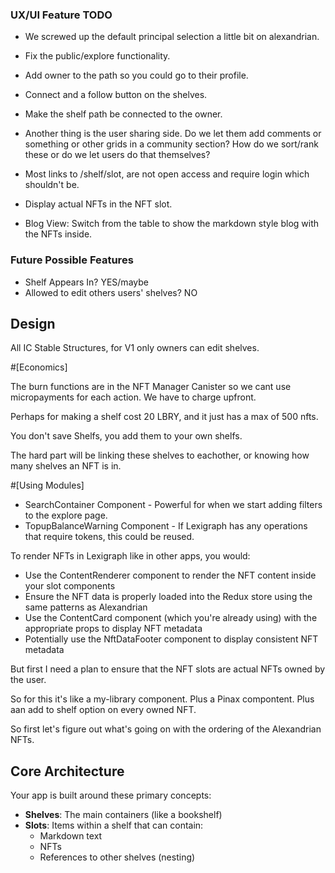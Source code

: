 ### UX/UI Feature TODO

- We screwed up the default principal selection a little bit on alexandrian.
  
- Fix the public/explore functionality.
- Add owner to the path so you could go to their profile.
- Connect and a follow button on the shelves.
- Make the shelf path be connected to the owner.
- Another thing is the user sharing side. Do we let them add comments or something or other grids in a community section? How do we sort/rank these or do we let users do that themselves?
- Most links to /shelf/slot, are not open access and require login which shouldn't be.



- Display actual NFTs in the NFT slot.
- Blog View: Switch from the table to show the markdown style blog with the NFTs inside.


### Future Possible Features

- Shelf Appears In? YES/maybe
- Allowed to edit others users' shelves? NO

## Design

All IC Stable Structures, for V1 only owners can edit shelves.

#[Economics]

The burn functions are in the NFT Manager Canister so we cant use micropayments for each action. We have to charge upfront.

Perhaps for making a shelf cost 20 LBRY, and it just has a max of 500 nfts.

You don't save Shelfs, you add them to your own shelfs.

The hard part will be linking these shelves to eachother, or knowing how many shelves an NFT is in.










#[Using Modules] 

- SearchContainer Component - Powerful for when we start adding filters to the explore page.
- TopupBalanceWarning Component - If Lexigraph has any operations that require tokens, this could be reused.






To render NFTs in Lexigraph like in other apps, you would:
- Use the ContentRenderer component to render the NFT content inside your slot components
- Ensure the NFT data is properly loaded into the Redux store using the same patterns as Alexandrian
- Use the ContentCard component (which you're already using) with the appropriate props to display NFT metadata
- Potentially use the NftDataFooter component to display consistent NFT metadata

But first I need a plan to ensure that the NFT slots are actual NFTs owned by the user.

So for this it's like a my-library component. Plus a Pinax compontent. Plus aan add to shelf option on every owned NFT.

So first let's figure out what's going on with the ordering of the Alexandrian NFTs.















## Core Architecture

Your app is built around these primary concepts:
- **Shelves**: The main containers (like a bookshelf)
- **Slots**: Items within a shelf that can contain:
  - Markdown text
  - NFTs
  - References to other shelves (nesting)













